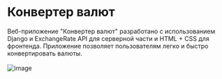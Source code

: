 <h1>Конвертер валют</h2>

Веб-приложение "Конвертер валют" разработано с использованием Django и ExchangeRate API для серверной части и HTML + CSS для фронтенда. Приложение позволяет пользователям легко и быстро конвертировать валюты.
<br><br>
![image](https://github.com/user-attachments/assets/88592525-4c7f-4de9-b9e0-1d5f0b78cc68)
